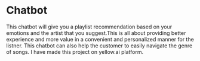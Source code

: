 # Chatbot
This chatbot will give you a playlist recommendation based on your emotions and the artist that you suggest.This is all about providing better experience and more value in a convenient and personalized manner for the listner.
This chatbot can also help the customer to easily navigate the genre of songs.
I have made this project on yellow.ai platform.

